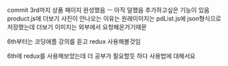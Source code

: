 commit 3rd까지 상품 페이지 완성했음
ㅡ 아직 덜했음 추가하고싶은 기능이 있음
product.js에 더보기 사진이 안나오는 이유는 원래이미지는 pdList.js에 json형식으로 저장했는데 더보기 이미지는 외부에서 요청해온거기때문


6th부터는 코딩애플 강의를 듣고 redux 사용해볼것임

6th에 redux를 사용해보았는데 더 공부가 필요할듯 하다 사용법에 대해서요
